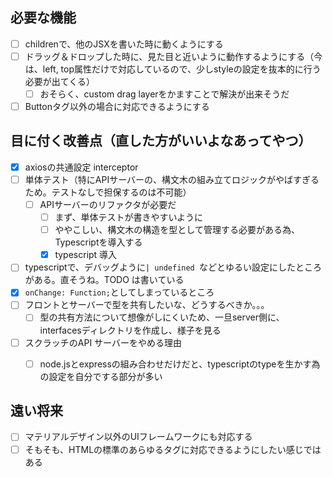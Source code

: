 ## 必要な機能

- [ ] childrenで、他のJSXを書いた時に動くようにする
- [ ] ドラッグ＆ドロップした時に、見た目と近いように動作するようにする（今は、left, top属性だけで対応しているので、少しstyleの設定を抜本的に行う必要が出てくる）
  - [ ] おそらく、custom drag layerをかますことで解決が出来そうだ
- [ ] Buttonタグ以外の場合に対応できるようにする

## 目に付く改善点（直した方がいいよなあってやつ）

- [x] axiosの共通設定 interceptor
- [ ] 単体テスト（特にAPIサーバーの、構文木の組み立てロジックがやばすぎるため。テストなしで担保するのは不可能）
  - [ ] APIサーバーのリファクタが必要だ
    - [ ] まず、単体テストが書きやすいように
    - [ ] ややこしい、構文木の構造を型として管理する必要がある為、Typescriptを導入する
    - [x] typescript 導入
- [ ] typescriptで、デバッグように`| undefined `などとゆるい設定にしたところがある。直そうね。TODO は書いている
- [x] `onChange: Function;`としてしまっているところ
- [ ] フロントとサーバーで型を共有したいな、どうするべきか。。。
  - [ ] 型の共有方法について想像がしにくいため、一旦server側に、interfacesディレクトリを作成し、様子を見る
- [ ] スクラッチのAPI サーバーをやめる理由
  - [ ] node.jsとexpressの組み合わせだけだと、typescriptのtypeを生かす為の設定を自分でする部分が多い
  

## 遠い将来
- [ ] マテリアルデザイン以外のUIフレームワークにも対応する
- [ ] そもそも、HTMLの標準のあらゆるタグに対応できるようにしたい感じではある
